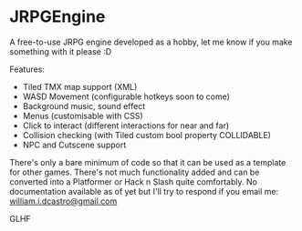 # JRPGEngine
A free-to-use JRPG engine developed as a hobby, let me know if you make something with it please :D

Features:
- Tiled TMX map support (XML)
- WASD Movement (configurable hotkeys soon to come)
- Background music, sound effect
- Menus (customisable with CSS)
- Click to interact (different interactions for near and far)
- Collision checking (with Tiled custom bool property COLLIDABLE)
- NPC and Cutscene support

There's only a bare minimum of code so that it can be used as a template for other games. There's not much functionality added and can be converted into a Platformer or Hack n Slash quite comfortably.
No documentation available as of yet but I'll try to respond if you email me: william.i.dcastro@gmail.com

GLHF
